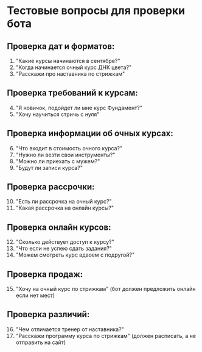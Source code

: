 # Тестовые вопросы для проверки бота

## Проверка дат и форматов:
1. "Какие курсы начинаются в сентябре?"
2. "Когда начинается очный курс ДНК цвета?"
3. "Расскажи про наставника по стрижкам"

## Проверка требований к курсам:
4. "Я новичок, подойдет ли мне курс Фундамент?"
5. "Хочу научиться стричь с нуля"

## Проверка информации об очных курсах:
6. "Что входит в стоимость очного курса?"
7. "Нужно ли везти свои инструменты?"
8. "Можно ли приехать с мужем?"
9. "Будут ли записи курса?"

## Проверка рассрочки:
10. "Есть ли рассрочка на очный курс?"
11. "Какая рассрочка на онлайн курсы?"

## Проверка онлайн курсов:
12. "Сколько действует доступ к курсу?"
13. "Что если не успею сдать задания?"
14. "Можем смотреть курс вдвоем с подругой?"

## Проверка продаж:
15. "Хочу на очный курс по стрижкам"
(бот должен предложить онлайн если нет мест)

## Проверка различий:
16. "Чем отличается тренер от наставника?"
17. "Расскажи программу курса по стрижкам"
(должен расписать, а не отправить на сайт)
